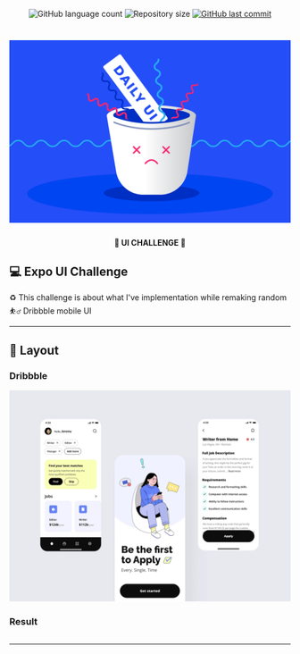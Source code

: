 <p align="center">
  <img alt="GitHub language count" src="https://img.shields.io/github/languages/count/tgmarinho/README-ecoleta?color=%2304D361">

  <img alt="Repository size" src="https://img.shields.io/github/repo-size/tgmarinho/README-ecoleta">

  <a href="https://github.com/tgmarinho/README-ecoleta/commits/master">
    <img alt="GitHub last commit" src="https://img.shields.io/github/last-commit/tgmarinho/README-ecoleta">
  </a>
  
 
</p>
<h1 align="center">
    <img alt="NextLevelWeek" title="#NextLevelWeek" src="./assets/dailyui.png" />
</h1>

<h4 align="center"> 
	🚧  UI CHALLENGE 🚧
</h4>

## 💻 Expo UI Challenge

♻️ This challenge is about what I've implementation while remaking random ⛹️‍♂️ Dribbble mobile UI

---

## 🎨 Layout

### Dribbble

<p align="center">
  <img alt="NextLevelWeek" title="#NextLevelWeek" src="./assets/dribbble.png">

</p>

### Result

<p align="center" style="display: flex; align-items: flex-start; justify-content: center;">
  <!-- <img alt="NextLevelWeek" title="#NextLevelWeek" src="./assets/result.jpeg"> -->
</p>

---
